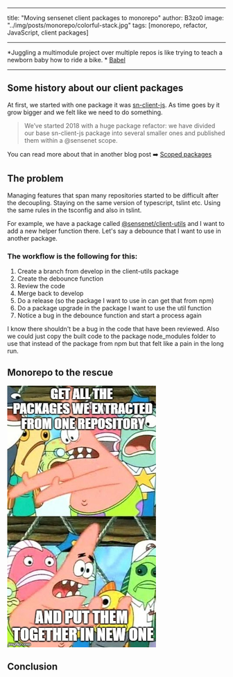 ﻿---

title:  "Moving sensenet client packages to monorepo"
author: B3zo0
image: "../img/posts/monorepo/colorful-stack.jpg"
tags: [monorepo, refactor, JavaScript, client packages]

---
*Juggling a multimodule project over multiple repos is like trying to teach a newborn baby how to ride a bike. *
[Babel](https://github.com/babel/babel/blob/master/doc/design/monorepo.md#why-is-babel-a-monorepo)

---
## Some history about our client packages

At first, we started with one package it was [sn-client-js](https://github.com/SenseNet/sn-client-js). As time goes by it grow bigger and we felt like we need to do something.
> We’ve started 2018 with a huge package refactor: we have divided our base sn-client-js package into several smaller ones and published them within a @sensenet scope. 

You can read more about that in another blog post ➡️ [Scoped packages](/blog/2018/02/21/scoped-packages "Scoped packages")

## The problem

Managing features that span many repositories started to be difficult after the decoupling. 
Staying on the same version of typescript, tslint etc. 
Using the same rules in the tsconfig and also in tslint. 

For example, we have a package called [@sensenet/client-utils](https://www.npmjs.com/package/@sensenet/client-utils) and I want to add a new helper function there.
Let's say a debounce that I want to use in another package. 

### The workflow is the following for this:

 1. Create a branch from develop in the client-utils package
 2. Create the debounce function
 3. Review the code
 4. Merge back to develop
 5. Do a release (so the package I want to use in can get that from npm)
 6. Do a package upgrade in the package I want to use the util function
 7. Notice a bug in the debounce function and start a process again

I know there shouldn't be a bug in the code that have been reviewed. Also we could just copy the built code to the package node_modules folder to use that instead of the package from npm but that felt like a pain in the long run.

## Monorepo to the rescue

![Patrick](/img/posts/monorepo/patrick-meme.jpg "Get all the packages we extracted from one repository and put them together in a new one")


## Conclusion
